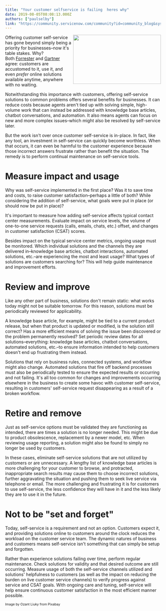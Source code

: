 ```yaml
---
title: "Your customer selfservice is failing  heres why"
date: 2019-08-05T08:08:13.000Z
authors: ["paulselby"]
link: "https://community.servicenow.com/community?id=community_blog&sys_id=6c08304edb8fbb885129a851ca9619f7"
---
```

<p><img class="wp-image-3827" style="padding: 5 px;" src="https://insightsincustomerservice.files.wordpress.com/2019/08/helmet-4326586.png" alt="" width="284" height="159" align="right" /></p>

<p>Offering customer self-service has gone beyond simply being a priority for businesses–now it&#39;s table stakes. Why? Both <a href="http://blogs.forrester.com/kate_leggett/16-01-28-online_self_service_dominates_yet_again_why_its_an_effortless_way_to_get_to_your_answers" target="_blank" rel="noopener noreferrer nofollow">Forrester</a> and <a href="https://www.gartner.com/en/newsroom/press-releases/2019-05-28-gartner-says-the-future-of-self-service-is-customer-l" rel="nofollow">Gartner</a> agree: customers are accustomed to it, use it, and even <em>prefer</em> online solutions available anytime, anywhere with no waiting.</p>

<p>Notwithstanding this importance with customers, offering self-service solutions to common problems offers several benefits for businesses. It can reduce costs because agents aren&#39;t tied up with solving simple, high-volume work that can instead be addressed with knowledge base articles, chatbot conversations, and automation. It also means agents can focus on new and more complex issues–which might also be resolved by self-service later.</p>

<p>But the work isn&#39;t over once customer self-service is in-place. In fact, like any tool, an investment in self-service can quickly become worthless. When that occurs, it can even be harmful to the customer experience because those incorrect answers frustrate rather than benefit the situation. The remedy is to perform continual maintenance on self-service tools.</p>

<h1>Measure impact and usage</h1>

<p>Why was self-service implemented in the first place? Was it to save time and costs, to raise customer satisfaction–perhaps a little of both? While considering the addition of self-service, what goals were put in place (or should now be put in place)? </p>

<p>It&#39;s important to measure how adding self-service affects typical contact center measurements. Evaluate impact on service levels, the volume of one-to-one service requests (calls, emails, chats, etc.) offset, and changes in customer satisfaction (CSAT) scores.</p>

<p>Besides impact on the typical service center metrics, ongoing usage must be monitored. Which individual solutions and the channels they are delivered in–knowledge base articles, chatbot interactions, automated solutions, etc.–are experiencing the most and least usage? What types of solutions are customers searching for? This will help guide maintenance and improvement efforts.</p>

<h1>Review and improve</h1>

<p>Like any other part of business, solutions don&#39;t remain static: what works today might not be suitable tomorrow. For this reason, solutions must be periodically reviewed for applicability.</p>

<p>A knowledge base article, for example, might be tied to a current product release, but when that product is updated or modified, is the solution still correct? Has a more efficient means of solving the issue been discovered or the problem permanently resolved? Set periodic review dates for all solutions–everything: knowledge base articles, chatbot conversations, automated solutions, etc.–to ensure information intended to help customers doesn&#39;t end up frustrating them instead.</p>

<p>Solutions that rely on business rules, connected systems, and workflow might also change. Automated solutions that fire off backend processes must also be periodically tested to ensure the expected results or occurring and not failing. It&#39;s all too common for changes and improvements occurring elsewhere in the business to create some havoc with customer self-service, resulting in customers&#39; self-service request disappearing as a result of a broken workflow.</p>

<h1>Retire and remove</h1>

<p>Just as self-service options must be validated they are functioning as intended, there are times a solution is no longer needed. This might be due to product obsolescence, replacement by a newer model, etc. When reviewing usage reporting, a solution might also be found to simply no longer be used by customers.</p>

<p>In these cases, eliminate self-service solutions that are not utilized by customers or are unnecessary. A lengthy list of knowledge base articles is more challenging for your customer to browse, and protracted, inappropriate search results may cause them to choose incorrect solutions, further aggravating the situation and pushing them to seek live service via telephone or email. The more challenging and frustrating it is for customers to use self-service, the less confidence they will have in it and the less likely they are to use it in the future.</p>

<h1>Not to be &#34;set and forget&#34; </h1>

<p>Today, self-service is a requirement and not an option. Customers expect it, and providing solutions online to customers around the clock reduces the workload on the customer service team. The dynamic natures of business and customers means self-service isn&#39;t something that can simply be setup and forgotten.</p>

<p>Rather than experience solutions failing over time, perform regular maintenance. Check solutions for validity and that desired outcome are still occurring. Measure usage of both the self-service channels utilized and solutions&#39; helpfulness to customers (as well as the impact on reducing the burden on live customer service channels) to verify progress against service and CSAT goals. With ongoing care and tuning, self-service will help ensure continuous customer satisfaction in the most efficient manner possible.</p>

<p><span style="font-size: 8pt;">Image by Ozant Liuky from Pixabay</span></p>